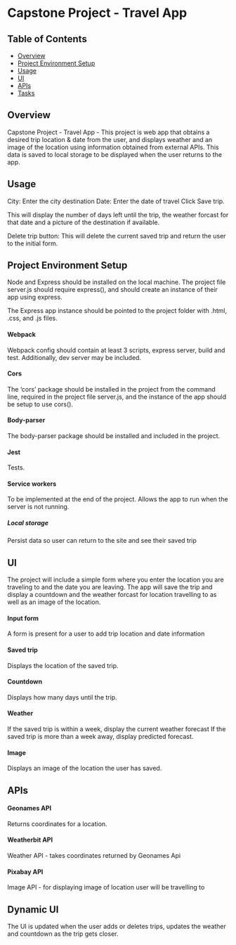 # Capstone Project - Travel App

## Table of Contents

* [Overview](#overview)
* [Project Environment Setup](#project)
* [Usage](#usage)
* [UI](#ui)
* [APIs](#api)
* [Tasks](#tasks)

## Overview

Capstone Project - Travel App - This project is web app that obtains a desired trip location & date from the user, and displays weather and an image of the location using information obtained from external APIs. This data is saved to local storage to be displayed when the user returns to the app.

## Usage
City: Enter the city destination
Date: Enter the date of travel
Click Save trip.

This will display the number of days left until the trip, the weather forcast for that date and a picture of the destination if available.

Delete trip button: This will delete the current saved trip and return the user to the initial form.

## Project Environment Setup
Node and Express should be installed on the local machine. The project file server.js should require express(), and should create an instance of their app using express.

The Express app instance should be pointed to the project folder with .html, .css, and .js files.

#### Webpack
Webpack config should contain at least 3 scripts, express server, build and test. Additionally, dev server may be included.

#### Cors
The ‘cors’ package should be installed in the project from the command line, required in the project file server.js, and the instance of the app should be setup to use cors().

#### Body-parser
The body-parser package should be installed and included in the project.

#### Jest
Tests.

#### Service workers
To be implemented at the end of the project. Allows the app to run when the server is not running.

##### Local storage
Persist data so user can return to the site and see their saved trip

## UI
The project will include a simple form where you enter the location you are traveling to and the date you are leaving. The app will save the trip and display a countdown and the weather forcast for location travelling to as well as an image of the location.

#### Input form
A form is present for a user to add trip location and date information

#### Saved trip
Displays the location of the saved trip.

#### Countdown
Displays how many days until the trip.

#### Weather
If the saved trip is within a week, display the current weather forecast
If the saved trip is more than a week away, display predicted forecast.

#### Image
Displays an image of the location the user has saved.

## APIs

#### Geonames API
Returns coordinates for a location.

#### Weatherbit API
Weather API - takes coordinates returned by Geonames Api

#### Pixabay API
Image API - for displaying image of location user will be travelling to

## Dynamic UI

The UI is updated when the user adds or deletes trips, updates the weather and countdown as the trip gets closer.